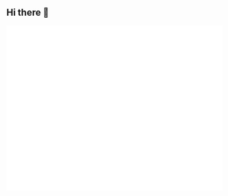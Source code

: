 ## Hi there 👋

<!--
**RadicalDreamer-Code/RadicalDreamer-Code** is a ✨ _special_ ✨ repository because its `README.md` (this file) appears on your GitHub profile.

Here are some ideas to get you started:

- 🔭 I’m currently working on ...
- 🌱 I’m currently learning ...
- 👯 I’m looking to collaborate on ...
- 🤔 I’m looking for help with ...
- 💬 Ask me about ...
- 📫 How to reach me: ...
- 😄 Pronouns: ...
- ⚡ Fun fact: ...
-->

<div align="center">
  <a href="https://github.com/lowlighter/metrics">
    <img align="center" src="https://github.com/RadicalDreamer-Code/RadicalDreamer-Code/blob/master/github-metrics.svg" />
  </a>
</div>